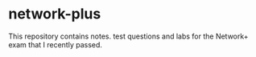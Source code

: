 # network-plus

This repository contains notes. test questions and labs for the Network+ exam that I recently passed. 
